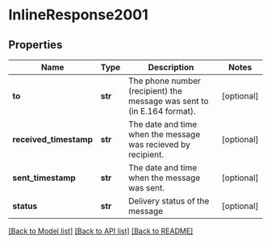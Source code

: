 # InlineResponse2001

## Properties
Name | Type | Description | Notes
------------ | ------------- | ------------- | -------------
**to** | **str** | The phone number (recipient) the message was sent to (in E.164 format). | [optional] 
**received_timestamp** | **str** | The date and time when the message was recieved by recipient. | [optional] 
**sent_timestamp** | **str** | The date and time when the message was sent. | [optional] 
**status** | **str** | Delivery status of the message | [optional] 

[[Back to Model list]](../README.md#documentation-for-models) [[Back to API list]](../README.md#documentation-for-api-endpoints) [[Back to README]](../README.md)


